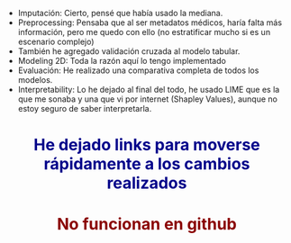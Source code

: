 - Imputación: Cierto, pensé que había usado la mediana.
- Preprocessing: Pensaba que al ser metadatos médicos, haría falta más información, pero me quedo con ello (no estratificar mucho si es un escenario complejo)
- También he agregado validación cruzada al modelo tabular.
- Modeling 2D: Toda la razón aquí lo tengo implementado
- Evaluación: He realizado una comparativa completa de todos los modelos.
- Interpretability: Lo he dejado al final del todo, he usado LIME que es la que me sonaba y una que vi por internet (Shapley Values), aunque no estoy seguro de saber interpretarla.

# <div align="center" style="color: darkblue"> He dejado links para moverse rápidamente a los cambios realizados</div>
# <div align="center" style="color: darkred"> No funcionan en github</div>
